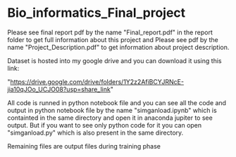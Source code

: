 # Bio_informatics_Final_project

Please see final report pdf by the name "Final_report.pdf" in the report folder to get full information about this project and Please see pdf by the name "Project_Description.pdf" to get information about project description.

Dataset is hosted into my google drive and you can download it using this link:

"https://drive.google.com/drive/folders/1Y2z2AfiBCYJRNcE-jia10qJOo_UCJO08?usp=share_link"

All code is runned in python notebook file and you can see all the code and output in python notebook file by the name "simganload.ipynb" which is containted in the same directory and open it in anaconda jupiter to see output. But if you want to see only python code for it you can open "simganload.py" which is also present in the same directory.

Remaining files are output files during training phase
